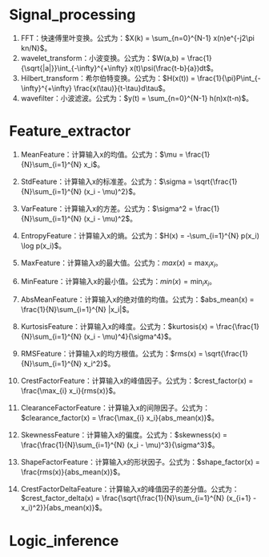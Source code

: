 

# Signal_processing
1. FFT：快速傅里叶变换。公式为：$X(k) = \sum_{n=0}^{N-1} x(n)e^{-j2\pi kn/N}$。
2. wavelet_transform：小波变换。公式为：$W(a,b) = \frac{1}{\sqrt{|a|}}\int_{-\infty}^{+\infty} x(t)\psi(\frac{t-b}{a})dt$。
3. Hilbert_transform：希尔伯特变换。公式为：$H(x(t)) = \frac{1}{\pi}P\int_{-\infty}^{+\infty} \frac{x(\tau)}{t-\tau}d\tau$。
4. wavefilter：小波滤波。公式为：$y(t) = \sum_{n=0}^{N-1} h(n)x(t-n)$。

# Feature_extractor
1. MeanFeature：计算输入x的均值。公式为：$\mu = \frac{1}{N}\sum_{i=1}^{N} x_i$。

2. StdFeature：计算输入x的标准差。公式为：$\sigma = \sqrt{\frac{1}{N}\sum_{i=1}^{N} (x_i - \mu)^2}$。

3. VarFeature：计算输入x的方差。公式为：$\sigma^2 = \frac{1}{N}\sum_{i=1}^{N} (x_i - \mu)^2$。

4. EntropyFeature：计算输入x的熵。公式为：$H(x) = -\sum_{i=1}^{N} p(x_i) \log p(x_i)$。

5. MaxFeature：计算输入x的最大值。公式为：$max(x) = \max_{i} x_i$。

6. MinFeature：计算输入x的最小值。公式为：$min(x) = \min_{i} x_i$。

7. AbsMeanFeature：计算输入x的绝对值的均值。公式为：$abs_mean(x) = \frac{1}{N}\sum_{i=1}^{N} |x_i|$。

8. KurtosisFeature：计算输入x的峰度。公式为：$kurtosis(x) = \frac{\frac{1}{N}\sum_{i=1}^{N} (x_i - \mu)^4}{\sigma^4}$。

9. RMSFeature：计算输入x的均方根值。公式为：$rms(x) = \sqrt{\frac{1}{N}\sum_{i=1}^{N} x_i^2}$。

10. CrestFactorFeature：计算输入x的峰值因子。公式为：$crest_factor(x) = \frac{\max_{i} x_i}{rms(x)}$。

11. ClearanceFactorFeature：计算输入x的间隙因子。公式为：$clearance_factor(x) = \frac{\max_{i} x_i}{abs_mean(x)}$。

12. SkewnessFeature：计算输入x的偏度。公式为：$skewness(x) = \frac{\frac{1}{N}\sum_{i=1}^{N} (x_i - \mu)^3}{\sigma^3}$。

13. ShapeFactorFeature：计算输入x的形状因子。公式为：$shape_factor(x) = \frac{rms(x)}{abs_mean(x)}$。

14. CrestFactorDeltaFeature：计算输入x的峰值因子的差分值。公式为：$crest_factor_delta(x) = \frac{\sqrt{\frac{1}{N}\sum_{i=1}^{N} (x_{i+1} - x_i)^2}}{abs_mean(x)}$。

# Logic_inference